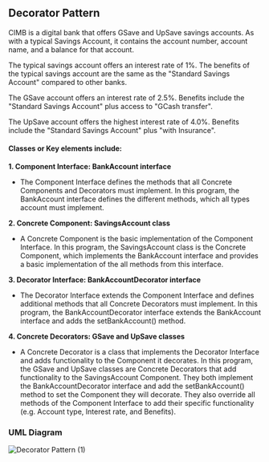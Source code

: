 ## Decorator Pattern
CIMB is a digital bank that offers GSave and UpSave savings accounts. As with a typical Savings Account, it contains the account number, account name, and a balance for that account.

The typical savings account offers an interest rate of 1%.
The benefits of the typical savings account are the same as the "Standard Savings Account" compared to other banks.

The GSave account offers an interest rate of 2.5%.
Benefits include the "Standard Savings Account" plus access to "GCash transfer".

The UpSave account offers the highest interest rate of 4.0%.
Benefits include the "Standard Savings Account" plus "with Insurance".


#### **Classes or Key elements include:**
**1. Component Interface: BankAccount interface**
- The Component Interface defines the methods that all Concrete Components and Decorators must implement. In this program, the BankAccount interface defines the different methods, which all types account must implement.

**2. Concrete Component: SavingsAccount class**
- A Concrete Component is the basic implementation of the Component Interface. In this program, the SavingsAccount class is the Concrete Component, which implements the BankAccount interface and provides a basic implementation of the all methods from this interface.

**3. Decorator Interface: BankAccountDecorator interface**
- The Decorator Interface extends the Component Interface and defines additional methods that all Concrete Decorators must implement. In this program, the BankAccountDecorator interface extends the BankAccount interface and adds the setBankAccount() method.

**4. Concrete Decorators: GSave and UpSave classes**
- A Concrete Decorator is a class that implements the Decorator Interface and adds functionality to the Component it decorates. In this program, the GSave and UpSave classes are Concrete Decorators that add functionality to the SavingsAccount Component. They both implement the BankAccountDecorator interface and add the setBankAccount() method to set the Component they will decorate. They also override all methods of the Component Interface to add their specific functionality (e.g. Account type, Interest rate, and Benefits).



### UML Diagram
![Decorator Pattern (1)](https://github.com/ClarkBelen/decoratorPattern/assets/142368338/2b44ce1d-99fb-4a79-9e8e-291f1ccb93e2)

